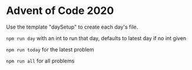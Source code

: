 # Advent of Code 2020

Use the template "daySetup" to create each day's file.

```npm run day``` with an int to run that day, defaults to latest day if no int given

```npm run today``` for the latest problem

```npm run all``` for all problems